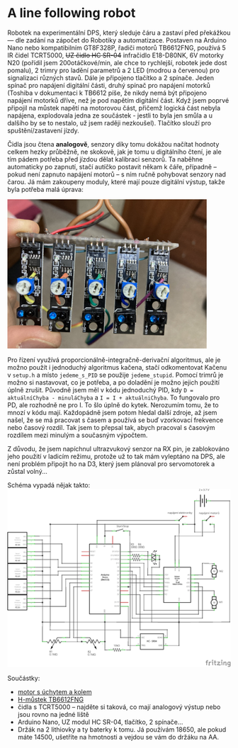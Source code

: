 # A line following robot

Robotek na experimentální DPS, který sleduje čáru a zastaví před překážkou &mdash; dle zadání na zápočet do Robotiky a automatizace. Postaven na Arduino Nano nebo kompatibilním GT8F328P, řadiči motorů TB6612FNG, používá 5 IR čidel TCRT5000, <del>UZ čidlo HC SR-04</del> infračidlo 
E18-D80NK, 6V motorky N20 (pořídil jsem 200otáčkové/min, ale chce to rychlejší, robotek jede dost pomalu), 2 trimry pro ladění parametrů a 2 LED (modrou a červenou) pro signalizaci různých stavů. Dále je připojeno tlačítko a 2 spínače. Jeden spínač pro napájení digitální části, druhý spínač pro napájení motorků (Toshiba v dokumentaci k TB6612 píše, že nikdy nemá být připojeno napájení motorků dříve, než je pod napětím digitální část. Když jsem poprvé připojil na můstek napětí na motorovou část, přičemž logická část nebyla napájena, explodovala jedna ze součástek - jestli to byla jen smůla a u dalšího by se to nestalo, už jsem raději nezkoušel). Tlačítko slouží pro spuštění/zastavení jízdy.

Čidla jsou čtena <strong>analogově</strong>, senzory díky tomu dokážou načítat hodnoty celkem hezky průběžně, ne skokově, jak je tomu u digitálního čtení, je ale tím pádem potřeba před jízdou dělat kalibraci senzorů. Ta naběhne automaticky po zapnutí, stačí autíčko postavit někam k čáře, případně &ndash; pokud není zapnuto napájení motorů &ndash; s ním ručně pohybovat senzory nad čarou. Já mám zakoupeny moduly, které mají pouze digitální výstup, takže byla potřeba malá úprava:

<img src="https://raw.githubusercontent.com/otula71/KRAA1-line-following-robot-analog/main/analog-out.jpg" alt="analog data" width="450" />

Pro řízení využívá proporcionálně-integračně-derivační algoritmus, ale je možno použít i jednoduchý algoritmus kačena, stačí odkomentovat Kačenu v <code>setup.h</code> a místo <code>jedeme_s_PID</code> se použije <code>jedeme_stupid</code>. Pomocí trimrů je možno si nastavovat, co je potřeba, a po doladění je možno jejich použití úplně zrušit. Původně jsem měl v kódu jednoduchý PID, kdy <code>D = aktuálníChyba - minuláChyba</code> a <code>I = I + aktuálniChyba</code>. To fungovalo pro PD, ale rozhodně ne pro I. To šlo úplně do kytek. Nerozumím tomu, že to mnozí v kódu mají. Každopádně jsem potom hledal další zdroje, až jsem našel, že se má pracovat s časem a používá se buď vzorkovací frekvence nebo časový rozdíl. Tak jsem to přepsal tak, abych pracoval s časovým rozdílem mezi minulým a současným výpočtem.

Z důvodu, že jsem napíchnul ultrazvukový senzor na RX pin, je zablokováno jeho použití v ladicím režimu, protože už to tak mám vyleptáno na DPS, ale není problém připojit ho na D3, který jsem plánoval pro servomotorek a zůstal volný...

Schéma vypadá nějak takto:
![schéma](https://raw.githubusercontent.com/otula71/KRAA1-line-following-robot-analog/main/auticko_schema.png)

Součástky:

<ul>
<li><a href="https://www.aliexpress.com/item/1005002524993718.html">motor s úchytem a kolem</a></li>
<li><a href="https://www.aliexpress.com/item/32465698640.html">H-můstek TB6612FNG</a></li>
<li>čidla s TCRT5000 &ndash; najděte si taková, co mají analogový výstup nebo jsou rovno na jedné liště</li>
<li>Arduino Nano, UZ modul HC SR-04, tlačítko, 2 spínače&hellip;</li>
<li>Držák na 2 lithiovky a ty baterky k tomu. Já používám 18650, ale pokud máte 14500, ušetříte na hmotnosti a vejdou se vám do držáku na AA.</li>
</ul>
